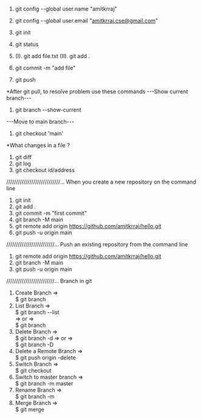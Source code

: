 1. git config --global user.name "amitkrraj"

2. git config --global user.email "amitkrraj.cse@gmail.com"

3. git init

4. git status

5. (I). git add file.txt
  (II). git add .
  
6. git commit -m "add file"

7. git push


*After git pull, to resolve problem use these commands
---Show current branch---
1. git branch --show-current


---Move to main branch---
1. git checkout 'main'

*What changes in a file ?
1. git diff
2. git log
3. git checkout id/address


////////////////////////////...
When you create a new repository on the command line

1. git init
2. git add .
3. git commit -m "first commit"
4. git branch -M main
5. git remote add origin https://github.com/amitkrraj/hello.git
6. git push -u origin main


/////////////////////////...
Push an existing repository from the command line

1. git remote add origin https://github.com/amitkrraj/hello.git
2. git branch -M main
3. git push -u origin main


/////////////////////////...
Branch in git

1. Create Branch  =>   
    $ git branch  <branch name>
2. List Branch  =>  
    $ git branch --list  
     =>  or  =>  
    $ git branch  
3. Delete Branch  =>  
    $ git branch -d<branch name> 
     =>  or  =>  
    $ git branch -D <branch name> 
4. Delete a Remote Branch  =>  
    $ git push origin -delete <branch name>
5. Switch Branch  =>  
    $ git checkout<branch name>  
6. Switch to master branch  =>  
    $ git branch -m master 
7. Rename Branch  =>  
    $ git branch -m <old branch name><new branch name>
8. Merge Branch  =>  
    $ git merge <branch name> 
